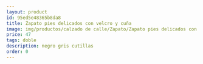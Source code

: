 ```yaml
---
layout: product
id: 95ed5e48365b8da8
title: Zapato pies delicados con velcro y cuña
image: img/productos/calzado de calle/Zapato/Zapato pies delicados con velcro y cuña=47=doble=negro gris cutillas.webp
price: 47
tags: doble
description: negro gris cutillas
order: 0
---
```

